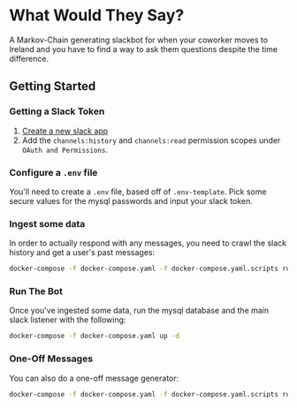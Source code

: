 # What Would They Say?

A Markov-Chain generating slackbot for when your coworker moves to Ireland and
you have to find a way to ask them questions despite the time difference.

## Getting Started

### Getting a Slack Token

1. [Create a new slack app](https://api.slack.com/apps)
2. Add the `channels:history` and `channels:read` permission scopes under
   `OAuth and Permissions`.

### Configure a `.env` file

You'll need to create a `.env` file, based off of `.env-template`. Pick some
secure values for the mysql passwords and input your slack token.

### Ingest some data

In order to actually respond with any messages, you need to crawl the slack
history and get a user's past messages:

```bash
docker-compose -f docker-compose.yaml -f docker-compose.yaml.scripts run -e LOAD_USERNAME={their_slack_username} ingest-user
```

### Run The Bot

Once you've ingested some data, run the mysql database and the main slack
listener with the following:
```bash
docker-compose -f docker-compose.yaml up -d
```

### One-Off Messages

You can also do a one-off message generator:

```bash
docker-compose -f docker-compose.yaml -f docker-compose.yaml.scripts run -e LOAD_USERNAME={their_slack_username} wwts
```

